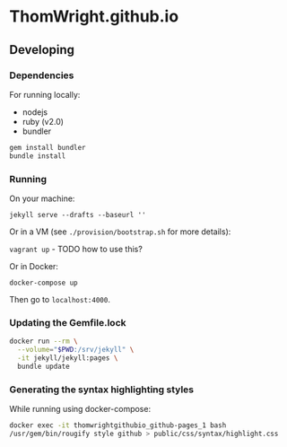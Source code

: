 # ThomWright.github.io

## Developing

### Dependencies

For running locally:

* nodejs
* ruby (v2.0)
* bundler

```bash
gem install bundler
bundle install
```

### Running

On your machine:

`jekyll serve --drafts --baseurl ''`

Or in a VM (see `./provision/bootstrap.sh` for more details):

`vagrant up` - TODO how to use this?

Or in Docker:

`docker-compose up`

Then go to `localhost:4000`.

### Updating the Gemfile.lock

```bash
docker run --rm \
  --volume="$PWD:/srv/jekyll" \
  -it jekyll/jekyll:pages \
  bundle update
```

### Generating the syntax highlighting styles

While running using docker-compose:

```bash
docker exec -it thomwrightgithubio_github-pages_1 bash
/usr/gem/bin/rougify style github > public/css/syntax/highlight.css
```

